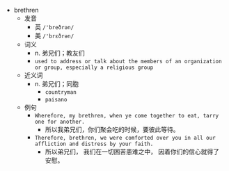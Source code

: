 - brethren
  - 发音
    - 英 `/'breðrən/`
    - 美 `/'brɛðrən/`
  - 词义
    - n. 弟兄们；教友们
    - `used to address or talk about the members of an organization or group, especially a religious group`
  - 近义词
    - n. 弟兄们；同胞
      - `countryman`
      - `paisano`
  - 例句
    - `Wherefore, my brethren, when ye come together to eat, tarry one for another.`
      - 所以我弟兄们，你们聚会吃的时候，要彼此等待。
    - `Therefore, brethren, we were comforted over you in all our affliction and distress by your faith.`
      - 所以弟兄们， 我们在一切困苦患难之中， 因着你们的信心就得了安慰。

